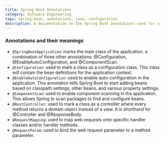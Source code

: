 ```yaml
---
title: Spring Boot Annotations
category: Software Engineering
tags: spring-boot, annotations, java, configuration
description: A documentation on the Spring Boot annotations used for configuration, auto-configuration, component scanning, and more.
---
```




### Annotations and their meanings



- `@SpringBootApplication`:
    marks the main class of the application. a combination of three other annotations: @Configuration, @EnableAutoConfiguration, and @ComponentScan.
- `@Configuration`:
    used to mark a class as a configuration class. This class will contain the bean definitions for the application context.
- `@EnableAutoConfiguration`:
    used to enable auto-configuration in the application. This annotation tells Spring Boot to start adding beans based on classpath settings, other beans, and various property settings.
- `@ComponentScan`:
    used to enable component scanning in the application. This allows Spring to scan packages to find and configure beans.
- `@RestController`:
    used to mark a class as a controller where every method returns a domain object instead of a view. It is shorthand for @Controller and @ResponseBody.
- `@RequestMapping`:
    used to map web requests onto specific handler classes and/or handler methods.
- `@RequestParam`:
    used to bind the web request parameter to a method parameter.